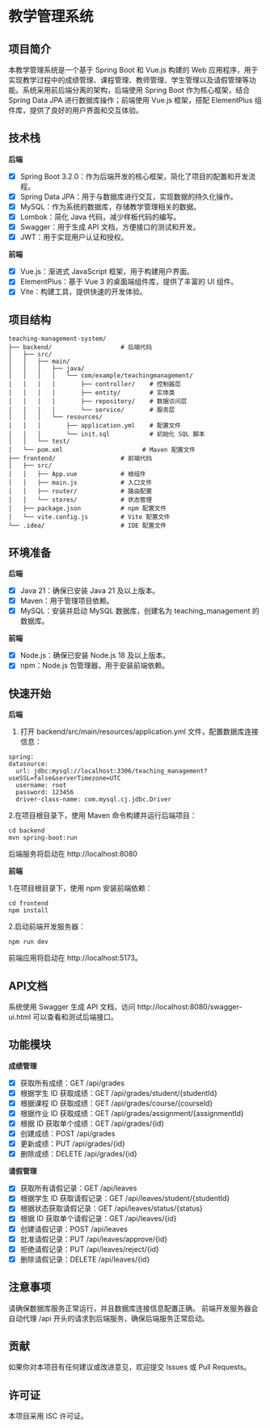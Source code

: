 # 教学管理系统

## 项目简介
本教学管理系统是一个基于 Spring Boot 和 Vue.js 构建的 Web 应用程序，用于实现教学过程中的成绩管理、课程管理、教师管理、学生管理以及请假管理等功能。系统采用前后端分离的架构，后端使用 Spring Boot 作为核心框架，结合 Spring Data JPA 进行数据库操作；前端使用 Vue.js 框架，搭配 ElementPlus 组件库，提供了良好的用户界面和交互体验。

## 技术栈

**后端**
- [x] Spring Boot 3.2.0：作为后端开发的核心框架，简化了项目的配置和开发流程。
- [x] Spring Data JPA：用于与数据库进行交互，实现数据的持久化操作。
- [x] MySQL：作为系统的数据库，存储教学管理相关的数据。
- [x] Lombok：简化 Java 代码，减少样板代码的编写。
- [x] Swagger：用于生成 API 文档，方便接口的测试和开发。
- [x] JWT：用于实现用户认证和授权。

**前端**
- [x] Vue.js：渐进式 JavaScript 框架，用于构建用户界面。
- [x] ElementPlus：基于 Vue 3 的桌面端组件库，提供了丰富的 UI 组件。
- [x] Vite：构建工具，提供快速的开发体验。

## 项目结构
```shell
teaching-management-system/
├── backend/                   # 后端代码
│   ├── src/
│   │   ├── main/
│   │   │   ├── java/
│   │   │   │   └── com/example/teachingmanagement/
│   │   │   │       ├── controller/    # 控制器层
│   │   │   │       ├── entity/        # 实体类
│   │   │   │       ├── repository/    # 数据访问层
│   │   │   │       └── service/       # 服务层
│   │   │   └── resources/
│   │   │       ├── application.yml    # 配置文件
│   │   │       └── init.sql           # 初始化 SQL 脚本
│   │   └── test/
│   └── pom.xml                      # Maven 配置文件
├── frontend/                  # 前端代码
│   ├── src/
│   │   ├── App.vue            # 根组件
│   │   ├── main.js            # 入口文件
│   │   ├── router/            # 路由配置
│   │   └── stores/            # 状态管理
│   ├── package.json           # npm 配置文件
│   └── vite.config.js         # Vite 配置文件
└── .idea/                     # IDE 配置文件
```

## 环境准备
**后端**
- [x] Java 21：确保已安装 Java 21 及以上版本。
- [x] Maven：用于管理项目依赖。
- [x] MySQL：安装并启动 MySQL 数据库，创建名为 teaching_management 的数据库。

**前端**
- [x] Node.js：确保已安装 Node.js 18 及以上版本。
- [x] npm：Node.js 包管理器，用于安装前端依赖。

## 快速开始
**后端**

1. 打开 backend/src/main/resources/application.yml 文件，配置数据库连接信息：
  ```shell
  spring:
  datasource:
    url: jdbc:mysql://localhost:3306/teaching_management?useSSL=false&serverTimezone=UTC
    username: root
    password: 123456
    driver-class-name: com.mysql.cj.jdbc.Driver
  ```

2.在项目根目录下，使用 Maven 命令构建并运行后端项目：
  ```shell
  cd backend
  mvn spring-boot:run
  ```
  后端服务将启动在 http://localhost:8080

**前端**

1.在项目根目录下，使用 npm 安装前端依赖：
  ```shell
  cd frontend
  npm install
  ```

2.启动前端开发服务器：
  ```shell
  npm run dev
  ```
  前端应用将启动在 http://localhost:5173。

## API文档
系统使用 Swagger 生成 API 文档，访问 http://localhost:8080/swagger-ui.html 可以查看和测试后端接口。

## 功能模块
**成绩管理**
- [x] 获取所有成绩：GET /api/grades
- [x] 根据学生 ID 获取成绩：GET /api/grades/student/{studentId}
- [x] 根据课程 ID 获取成绩：GET /api/grades/course/{courseId}
- [x] 根据作业 ID 获取成绩：GET /api/grades/assignment/{assignmentId}
- [x] 根据 ID 获取单个成绩：GET /api/grades/{id}
- [x] 创建成绩：POST /api/grades
- [x] 更新成绩：PUT /api/grades/{id}
- [x] 删除成绩：DELETE /api/grades/{id}

**请假管理**
- [x] 获取所有请假记录：GET /api/leaves
- [x] 根据学生 ID 获取请假记录：GET /api/leaves/student/{studentId}
- [x] 根据状态获取请假记录：GET /api/leaves/status/{status}
- [x] 根据 ID 获取单个请假记录：GET /api/leaves/{id}
- [x] 创建请假记录：POST /api/leaves
- [x] 批准请假记录：PUT /api/leaves/approve/{id}
- [x] 拒绝请假记录：PUT /api/leaves/reject/{id}
- [x] 删除请假记录：DELETE /api/leaves/{id}

## 注意事项
请确保数据库服务正常运行，并且数据库连接信息配置正确。
前端开发服务器会自动代理 /api 开头的请求到后端服务，确保后端服务正常启动。

## 贡献
如果你对本项目有任何建议或改进意见，欢迎提交 Issues 或 Pull Requests。

## 许可证
本项目采用 ISC 许可证。
      
